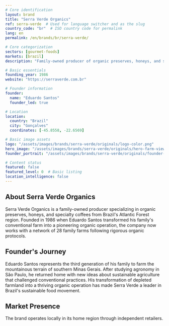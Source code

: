 ```yaml
---
# Core identification
layout: brand
title: "Serra Verde Organics"
ref: serra-verde  # Used for language switcher and as the slug
country_code: "br"  # ISO country code for permalink
lang: en
permalink: /en/brands/br/serra-verde/

# Core categorization
sectors: [gourmet-foods]
markets: [brazil]
description: "Family-owned producer of organic preserves, honeys, and specialty coffees from Brazil's Atlantic Forest region."

# Basic essentials
founding_year: 1986
website: "https://serraverde.com.br"

# Founder information
founder:
  name: "Eduardo Santos"
  founder_led: true

# Location
location:
  country: "Brazil"
  city: "Gonçalves" 
  coordinates: [-45.8558, -22.6569]

# Basic image assets
logo: "/assets/images/brands/serra-verde/originals/logo-color.png"
hero_image: "/assets/images/brands/serra-verde/originals/hero-farm-view.jpg"
founder_portrait: "/assets/images/brands/serra-verde/originals/founder-portrait.jpg"

# Content status
featured: false
featured_level: 0  # Basic listing
location_intelligence: false
---
```


## About Serra Verde Organics

Serra Verde Organics is a family-owned producer specializing in organic preserves, honeys, and specialty coffees from Brazil's Atlantic Forest region. Founded in 1986 when Eduardo Santos transformed his family's conventional farm into a pioneering organic operation, the company now works with a network of 28 family farms following rigorous organic protocols.

## Founder's Journey

Eduardo Santos represents the third generation of his family to farm the mountainous terrain of southern Minas Gerais. After studying agronomy in São Paulo, he returned home with new ideas about sustainable agriculture that challenged conventional practices. His transformation of depleted farmland into a thriving organic operation has made Serra Verde a leader in Brazil's sustainable food movement.

## Market Presence

The brand operates locally in its home region through independent retailers.